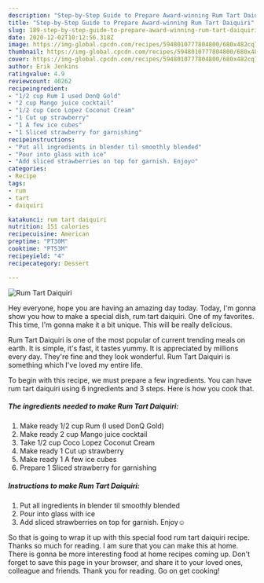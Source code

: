```yaml
---
description: "Step-by-Step Guide to Prepare Award-winning Rum Tart Daiquiri"
title: "Step-by-Step Guide to Prepare Award-winning Rum Tart Daiquiri"
slug: 189-step-by-step-guide-to-prepare-award-winning-rum-tart-daiquiri
date: 2020-12-02T10:12:56.318Z
image: https://img-global.cpcdn.com/recipes/5948010777804800/680x482cq70/rum-tart-daiquiri-recipe-main-photo.jpg
thumbnail: https://img-global.cpcdn.com/recipes/5948010777804800/680x482cq70/rum-tart-daiquiri-recipe-main-photo.jpg
cover: https://img-global.cpcdn.com/recipes/5948010777804800/680x482cq70/rum-tart-daiquiri-recipe-main-photo.jpg
author: Erik Jenkins
ratingvalue: 4.9
reviewcount: 40262
recipeingredient:
- "1/2 cup Rum I used DonQ Gold"
- "2 cup Mango juice cocktail"
- "1/2 cup Coco Lopez Coconut Cream"
- "1 Cut up strawberry"
- "1 A few ice cubes"
- "1 Sliced strawberry for garnishing"
recipeinstructions:
- "Put all ingredients in blender til smoothly blended"
- "Pour into glass with ice"
- "Add sliced strawberries on top for garnish. Enjoy☺"
categories:
- Recipe
tags:
- rum
- tart
- daiquiri

katakunci: rum tart daiquiri 
nutrition: 151 calories
recipecuisine: American
preptime: "PT30M"
cooktime: "PT53M"
recipeyield: "4"
recipecategory: Dessert

---
```



![Rum Tart Daiquiri](https://img-global.cpcdn.com/recipes/5948010777804800/680x482cq70/rum-tart-daiquiri-recipe-main-photo.jpg)

Hey everyone, hope you are having an amazing day today. Today, I'm gonna show you how to make a special dish, rum tart daiquiri. One of my favorites. This time, I'm gonna make it a bit unique. This will be really delicious.



Rum Tart Daiquiri is one of the most popular of current trending meals on earth. It is simple, it's fast, it tastes yummy. It is appreciated by millions every day. They're fine and they look wonderful. Rum Tart Daiquiri is something which I've loved my entire life.


To begin with this recipe, we must prepare a few ingredients. You can have rum tart daiquiri using 6 ingredients and 3 steps. Here is how you cook that.

<!--inarticleads1-->

##### The ingredients needed to make Rum Tart Daiquiri:

1. Make ready 1/2 cup Rum (I used DonQ Gold)
1. Make ready 2 cup Mango juice cocktail
1. Take 1/2 cup Coco Lopez Coconut Cream
1. Make ready 1 Cut up strawberry
1. Make ready 1 A few ice cubes
1. Prepare 1 Sliced strawberry for garnishing




<!--inarticleads2-->

##### Instructions to make Rum Tart Daiquiri:

1. Put all ingredients in blender til smoothly blended
1. Pour into glass with ice
1. Add sliced strawberries on top for garnish. Enjoy☺




So that is going to wrap it up with this special food rum tart daiquiri recipe. Thanks so much for reading. I am sure that you can make this at home. There is gonna be more interesting food at home recipes coming up. Don't forget to save this page in your browser, and share it to your loved ones, colleague and friends. Thank you for reading. Go on get cooking!

